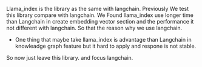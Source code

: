 Llama_index is the library as the same with langchain. Previously We test this library compare with langchain.
We Found llama_index use longer time than Langchain in create embedding vector section and the performance it not different with langchain. 
So that the reason why we use langchain.

- One thing that maybe take llama_index is advantage than Langchain in knowleadge graph feature but it hard to apply and respone is not stable.

So now just leave this library. and focus langchain.
